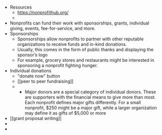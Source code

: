 - Resources
	- https://nonprofithub.org/
	-
- Nonprofits can fund their work with sponsorships, grants, individual giving, events, fee-for-service, and more.
- Sponsorships
	- Sponsorships allow nonprofits to partner with other reputable organizations to receive funds and in-kind donations.
	- Usually, this comes in the form of public thanks and displaying the sponsor’s logo
	- For example, grocery stores and restaurants might be interested in sponsoring a nonprofit fighting hunger.
- Individual donations
	- "donate now" button
	- [[peer to peer fundraising]]
	-
		- Major donors are a special category of individual donors. These are supporters with the financial means to give more than most. Each nonprofit defines major gifts differently. For a small nonprofit, $250 might be a major gift, while a larger organization may define it as gifts of $5,000 or more
- [[grant proposal writing]]
-
-